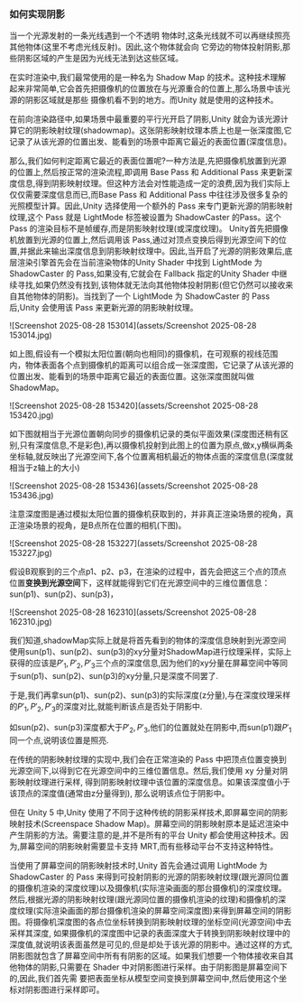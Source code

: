 ### 如何实现阴影

当一个光源发射的一条光线遇到一个不透明 物体时,这条光线就不可以再继续照亮其他物体(这里不考虑光线反射)。因此,这个物体就会向 它旁边的物体投射阴影,那些阴影区域的产生是因为光线无法到达这些区域。

在实时渲染中,我们最常使用的是一种名为 Shadow Map 的技术。这种技术理解起来非常简单,它会首先把摄像机的位置放在与光源重合的位置上,那么场景中该光源的阴影区域就是那些 摄像机看不到的地方。而Unity 就是使用的这种技术。

在前向渲染路径中,如果场景中最重要的平行光开启了阴影,Unity 就会为该光源计算它的阴影映射纹理(shadowmap)。这张阴影映射纹理本质上也是一张深度图,它记录了从该光源的位置出发、能看到的场景中距离它最近的表面位置(深度信息)。

那么,我们如何判定距离它最近的表面位置呢?一种方法是,先把摄像机放置到光源的位置上,然后按正常的渲染流程,即调用 Base Pass 和 Additional Pass 来更新深度信息,得到阴影映射纹理。但这种方法会对性能造成一定的浪费,因为我们实际上仅仅需要深度信息而已,而Base Pass 和 Additional Pass 中往往涉及很多复杂的光照模型计算。因此,Unity 选择使用一个额外的 Pass 来专门更新光源的阴影映射纹理,这个 Pass 就是 LightMode 标签被设置为 ShadowCaster 的Pass。这个 Pass 的渲染目标不是帧缓存,而是阴影映射纹理(或深度纹理)。 Unity首先把摄像机放置到光源的位置上,然后调用该 Pass,通过对顶点变换后得到光源空间下的位置,并据此来输出深度信息到阴影映射纹理中。因此,当开启了光源的阴影效果后,底层渲染引擎首先会在当前渲染物体的Unity Shader 中找到 LightMode 为 ShadowCaster 的 Pass,如果没有,它就会在 Fallback 指定的Unity Shader 中继续寻找,如果仍然没有找到,该物体就无法向其他物体投射阴影(但它仍然可以接收来自其他物体的阴影)。当找到了一个 LightMode 为 ShadowCaster 的 Pass 后,Unity 会使用该 Pass 来更新光源的阴影映射纹理。

![Screenshot 2025-08-28 153014](assets/Screenshot 2025-08-28 153014.jpg)

如上图,假设有一个模拟太阳位置(朝向也相同)的摄像机，在可观察的视线范围内，物体表面各个点到摄像机的距离可以组合成一张深度图，它记录了从该光源的位置出发、能看到的场景中距离它最近的表面位置。这张深度图就叫做ShadowMap。

![Screenshot 2025-08-28 153420](assets/Screenshot 2025-08-28 153420.jpg)

如下图就相当于光源位置朝向同步的摄像机记录的类似平面效果(深度图还稍有区别,只有深度信息,不是彩色),再以摄像机投射到此图上的位置为原点,做x,y横纵两条坐标轴,就反映出了光源空间下,各个位置离相机最近的物体点面的深度信息(深度就相当于z轴上的大小)

![Screenshot 2025-08-28 153436](assets/Screenshot 2025-08-28 153436.jpg)

注意深度图是通过模拟太阳位置的摄像机获取到的，并非真正渲染场景的视角，真正渲染场景的视角，是B点所在位置的相机(下图)。

![Screenshot 2025-08-28 153227](assets/Screenshot 2025-08-28 153227.jpg)

假设B观察到的三个点p1、p2、p3，在渲染的过程中，首先会把这三个点的顶点位置**变换到光源空间**下，这样就能得到它们在光源空间中的三维位置信息：sun(p1)、sun(p2)、sun(p3)，

![Screenshot 2025-08-28 162310](assets/Screenshot 2025-08-28 162310.jpg)

我们知道,shadowMap实际上就是将首先看到的物体的深度信息映射到光源空间使用sun(p1)、sun(p2)、sun(p3)的xy分量对ShadowMap进行纹理采样，实际上获得的应该是$P'_1,P'_2,P'_3$三个点的深度信息,因为他们的xy分量在屏幕空间中等同于sun(p1)、sun(p2)、sun(p3)的xy分量,只是深度不同罢了.

于是,我们再拿sun(p1)、sun(p2)、sun(p3)的实际深度(z分量),与在深度纹理采样的$P'_1,P'_2,P'_3$的深度对比,就能判断该点是否处于阴影中.

如sun(p2)、sun(p3)深度都大于$P'_2,P'_3$,他们的位置就处在阴影中,而sun(p1)跟$P'_1$同一个点,说明该位置是照亮.

在传统的阴影映射纹理的实现中,我们会在正常渲染的 Pass 中把顶点位置变换到光源空间下,以得到它在光源空间中的三维位置信息。然后,我们使用 xy 分量对阴影映射纹理进行采样, 得到阴影映射纹理中该位置的深度信息。如果该深度值小于该顶点的深度值(通常由z分量得到), 那么说明该点位于阴影中。

但在 Unity 5 中,Unity 使用了不同于这种传统的阴影采样技术,即屏幕空间的阴影映射技术(Screenspace Shadow Map)。屏幕空间的阴影映射原本是延迟渲染中产生阴影的方法。需要注意的是,并不是所有的平台 Unity 都会使用这种技术。因为,屏幕空间的阴影映射需要显卡支持 MRT,而有些移动平台不支持这种特性。

当使用了屏幕空间的阴影映射技术时,Unity 首先会通过调用 LightMode 为 ShadowCaster 的 Pass 来得到可投射阴影的光源的阴影映射纹理(跟光源同位置的摄像机渲染的深度纹理)以及摄像机(实际渲染画面的那台摄像机)的深度纹理。然后,根据光源的阴影映射纹理(跟光源同位置的摄像机渲染的纹理)和摄像机的深度纹理(实际渲染画面的那台摄像机渲染的屏幕空间深度图)来得到屏幕空间的阴影图。将摄像机深度图的各点位坐标转换到阴影映射纹理的坐标空间(光源空间)中去采样其深度, 如果摄像机的深度图中记录的表面深度大于转换到阴影映射纹理中的深度值,就说明该表面虽然是可见的,但是却处于该光源的阴影中。通过这样的方式,阴影图就包含了屏幕空间中所有有阴影的区域。如果我们想要一个物体接收来自其他物体的阴影,只需要在 Shader 中对阴影图进行采样。由于阴影图是屏幕空间下的,因此,我们首先需 要把表面坐标从模型空间变换到屏幕空间中,然后使用这个坐标对阴影图进行采样即可。